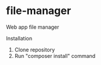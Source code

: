 # file-manager
Web app file manager

Installation

1. Clone repository
2. Run "composer install" command
